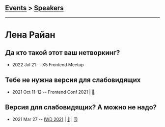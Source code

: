 ## [Events](../README.md) > [Speakers](../speakers.md)
---

# Лена Райан

## Да кто такой этот ваш нетворкинг?
- 2022 Jul 21 -- X5 Frontend Meetup    
## Тебе не нужна версия для слабовидящих
- 2021 Oct 11-12 -- Frontend Conf 2021  | [:notebook:](https://drive.google.com/file/d/1ZNVOMJvOZYy-XA316tLCB3o-Q4T7aUqV/view)  
## Версия для слабовидящих? А можно не надо?
- 2021 Mar 27 -- [IWD 2021](https://youtu.be/F8RZTWeaDnY)  | [:notebook:](https://lenaryan.github.io/u-dont-need-blind-version/)  | [:spiral_notepad:](https://css-live.ru/articles/versiya-dlya-slabovidyashhix-a-mozhno-ne-nado-rasshifrovka-doklada.html)
